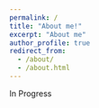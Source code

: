 ```yaml
---
permalink: /
title: "About me!"
excerpt: "About me"
author_profile: true
redirect_from: 
  - /about/
  - /about.html
---
```


In Progress